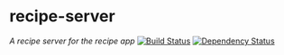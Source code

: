 # recipe-server

*A recipe server for the recipe app*
[![Build Status](https://travis-ci.org/wrburgess/recipe-server.png)](https://travis-ci.org/wrburgess/recipe-server)
[![Dependency Status](https://gemnasium.com/wrburgess/recipe-server.png)](https://gemnasium.com/wrburgess/recipe-server)